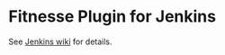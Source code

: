 Fitnesse Plugin for Jenkins
==============================

See [Jenkins wiki](http://wiki.jenkins-ci.org/display/JENKINS/Fitnesse+Plugin) for details.
